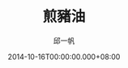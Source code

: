 ---
issue: 92
title: 煎豬油
author: 邱一帆
language: 四縣
date: 2014-10-16T00:00:00.000+08:00
topic: 懷想
difficulty: 2
wikidata: Q98095916
wikidata_link: https://www.wikidata.org/wiki/Q98095916
---
